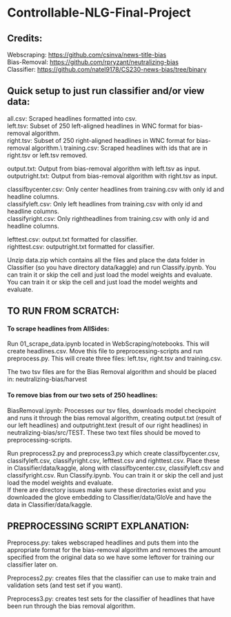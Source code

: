 # Controllable-NLG-Final-Project

## Credits:
Webscraping: https://github.com/csinva/news-title-bias \
Bias-Removal: https://github.com/rpryzant/neutralizing-bias \
Classifier: https://github.com/natel9178/CS230-news-bias/tree/binary

## Quick setup to just run classifier and/or view data:
all.csv: Scraped headlines formatted into csv. \
left.tsv: Subset of 250 left-aligned headlines in WNC format for bias-removal algorithm. \
right.tsv: Subset of 250 right-aligned headlines in WNC format for bias-removal algorithm.\ 
training.csv: Scraped headlines with ids that are in right.tsv or left.tsv removed.

output.txt:  Output from bias-removal algorithm with left.tsv as input.\
outputright.txt: Output from bias-removal algorithm with right.tsv as input.

classifbycenter.csv: Only center headlines from training.csv with only id and headline columns.\
classifyleft.csv: Only left headlines from training.csv with only id and headline columns.\
classifyright.csv: Only rightheadlines from training.csv with only id and headline columns.

lefttest.csv: output.txt formatted for classifier.\
righttest.csv: outputright.txt formatted for classifier.


Unzip data.zip which contains all the files and place the data folder in Classifier (so you have directory data/kaggle) and run Classify.ipynb. You can train it or skip the cell and just load the model weights and evaluate. You can train it or skip the cell and just load the model weights and evaluate. 



## TO RUN FROM SCRATCH: 

#### To scrape headlines from AllSides:
Run 01_scrape_data.ipynb located in WebScraping/notebooks. This will create headlines.csv.
Move this file to preprocessing-scripts and run preprocess.py. This will create three files: left.tsv, right.tsv and training.csv.

The two tsv files are for the Bias Removal algorithm and should be placed in:
neutralizing-bias/harvest

#### To remove bias from our two sets of 250 headlines:
BiasRemoval.ipynb: Processes our tsv files, downloads model checkpoint and runs it through the bias removal algorithm, creating output.txt (result of our left headlines) and outputright.text (result of our right headlines) in neutralizing-bias/src/TEST. These two text files should be moved to preprocessing-scripts. 


Run preprocess2.py and preprocess3.py which create classifbycenter.csv, classifyleft.csv, classifyright.csv, lefttest.csv and righttest.csv. Place these in Classifier/data/kaggle, along with classifbycenter.csv, classifyleft.csv and classifyright.csv. 
Run Classify.ipynb. You can train it or skip the cell and just load the model weights and evaluate. \
If there are directory issues make sure these directories exist and you downloaded the glove embedding to Classifier/data/GloVe and have the data in Classifier/data/kaggle.

## PREPROCESSING SCRIPT EXPLANATION:

Preprocess.py: takes webscraped headlines and puts them into the appropriate format for the bias-removal algorithm and removes the amount specified from the original data so we have some leftover for training our classifier later on.

Preprocess2.py: creates files that the classifier can use to make train and validation sets (and test set if you want).

Preprocess3.py: creates test sets for the classifier of headlines that have been run through the bias removal algorithm.
